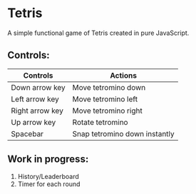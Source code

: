# Tetris
A simple functional game of Tetris created in pure JavaScript.

## Controls:
| Controls | Actions |
| ----------- | ----------- |
| Down arrow key | Move tetromino down |
| Left arrow key | Move tetromino left |
| Right arrow key | Move tetromino right |
| Up arrow key | Rotate tetromino |
| Spacebar | Snap tetromino down instantly |

## Work in progress:
1. History/Leaderboard
2. Timer for each round
